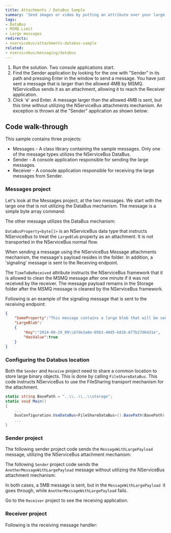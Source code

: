 ```yaml
---
title: Attachments / DataBus Sample
summary: 'Send images or video by putting an attribute over your large property. NServiceBus takes care of the rest. '
tags:
- DataBus
- MSMQ Limit
- Large messages
redirects:
- nservicebus/attachments-databus-sample
related:
- nservicebus/messaging/databus
---
```


 1. Run the solution. Two console applications start.
 2. Find the Sender application by looking for the one with "Sender" in its path and pressing Enter in the window to send a message.      You have just sent a message that is larger than the allowed 4MB by MSMQ. NServiceBus sends it as an attachment, allowing it to reach the Receiver application.
 3. Click 'e' and Enter. A message larger than the allowed 4MB is sent, but this time without utilizing the NServiceBus attachments mechanism. An exception is thrown at the "Sender" application as shown below:

## Code walk-through

This sample contains three projects: 

 * Messages - A class library containing the sample messages. Only one of the message types utilizes the NServiceBus DataBus.
 * Sender - A console application responsible for sending the large messages.
 * Receiver - A console application responsible for receiving the large messages from Sender.

### Messages project
 
Let's look at the Messages project, at the two messages. We start with the large one that is not utilizing the DataBus mechanism. The message is a simple byte array command:

<!-- import AnotherMessageWithLargePayload -->

The other message utilizes the DataBus mechanism:

<!-- import MessageWithLargePayload --> 

`DataBusProperty<byte[]>` is an NServiceBus data type that instructs NServiceBus to treat the `LargeBlob` property as an attachment. It is not transported in the NServiceBus normal flow.

When sending a message using the NServiceBus Message attachments mechanism, the message's payload resides in the folder. In addition, a
'signaling' message is sent to the Receiving endpoint.

The `TimeToBeReceived` attribute instructs the NServiceBus framework that it is allowed to clean the MSMQ message after one minute if it was not received by the receiver. The message payload remains in the Storage folder after the MSMQ message is cleaned by the NServiceBus framework.

Following is an example of the signaling message that is sent to the receiving endpoint:

```json
{
	"SomeProperty":"This message contains a large blob that will be sent on the data bus",
	"LargeBlob":
	{
		"Key":"2014-09-29_09\\67de3a8e-0563-40d5-b81b-6f7b27d6431e",
		"HasValue":true
	}
}
```

### Configuring the Databus location

Both the `Sender` and `Receive` project need to share a common location to store large binary objects. This is done by calling `FileShareDataBus`. This code instructs NServiceBus to use the FileSharing transport mechanism for the attachment. 

```C#
static string BasePath = "..\\..\\..\\storage";
static void Main()
{
    ...
    busConfiguration.UseDataBus<FileShareDataBus>().BasePath(BasePath);
    ...
}
```
 
### Sender project

The following sender project code sends the `MessageWithLargePayload `message, utilizing the NServiceBus attachment mechanism:

<!-- import SendMessageLargePayload -->

The following `Sender` project code sends the `AnotherMessageWithLargePayload` message without utilizing the NServiceBus attachment mechanism:

<!-- import SendMessageTooLargePayload --> 

In both cases, a 5MB message is sent, but in the `MessageWithLargePayload `it goes through, while `AnotherMessageWithLargePayload` fails.

Go to the `Receiver` project to see the receiving application.

### Receiver project

Following is the receiving message handler:

<!-- import MessageWithLargePayloadHandler --> 
